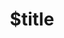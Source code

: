 ---
title: $title
second_title: Справочник по Aspose.PSD для .NET API
description: $description
type: docs
weight: $weight
url: /ru/net/$ref/
---